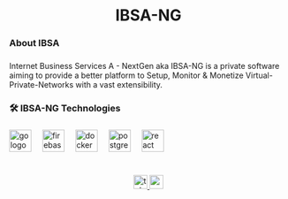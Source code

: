 ###

<h1 align="center">IBSA-NG</h1>

###

<h3 align="left">About IBSA</h3>

###

<p align="left">Internet Business Services A - NextGen aka IBSA-NG is a private software aiming to provide a better platform to Setup, Monitor & Monetize Virtual-Private-Networks with a vast extensibility.</p>

###

<h3 align="left">🛠 IBSA-NG Technologies</h3>

###

<div align="left">
  <img src="https://cdn.jsdelivr.net/gh/devicons/devicon/icons/go/go-original-wordmark.svg" height="40" alt="go logo"  />
  <img width="12" />
  <img src="https://cdn.jsdelivr.net/gh/devicons/devicon/icons/firebase/firebase-plain-wordmark.svg" height="40" alt="firebase logo"  />
  <img width="12" />
  <img src="https://cdn.jsdelivr.net/gh/devicons/devicon/icons/docker/docker-plain-wordmark.svg" height="40" alt="docker logo"  />
  <img width="12" />
  <img src="https://cdn.jsdelivr.net/gh/devicons/devicon/icons/postgresql/postgresql-original.svg" height="40" alt="postgresql logo"  />
  <img width="12" />
  <img src="https://cdn.jsdelivr.net/gh/devicons/devicon/icons/react/react-original.svg" height="40" alt="react logo"  />
</div>

###

<h1 align="center"></h1>

<div align="center">
  <a href="https://t.me/IBSA_NG" target="_blank">
    <img src="https://img.shields.io/static/v1?message=Telegram&logo=telegram&label=Updates%20AT%20&color=2CA5E0&logoColor=white&labelColor=&style=for-the-badge" height="25" alt="telegram logo"  />
  </a>
  <a href="mailto:ibsang1@icloud.com" target="_blank">
    <img src="https://img.shields.io/static/v1?message=iCloud&logo=gmail&label=Contact%20At&color=006ee6&logoColor=white&labelColor=&style=for-the-badge" height="25" alt="gmail logo"  />
  </a>
</div>
